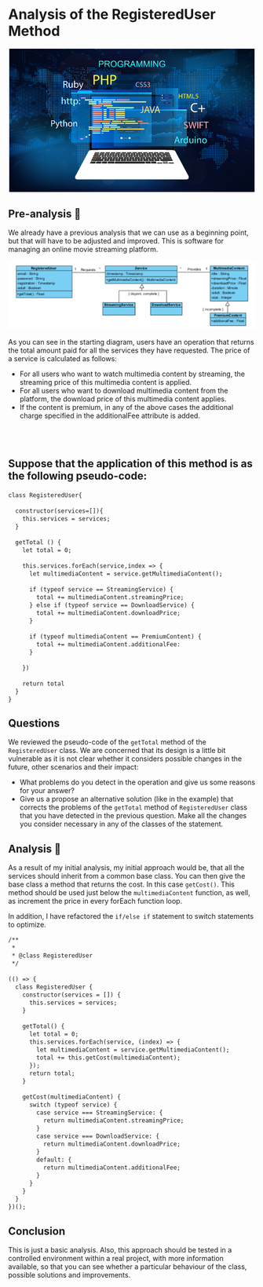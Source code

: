 

# Analysis of the RegisteredUser Method


<p align="center">

<img src="src/assts/code.jpg" width="500">

</p>

## Pre-analysis 🚧 
We already have a previous analysis that we can use as a beginning point, but that will have to be adjusted and improved. This is software for managing an online movie streaming platform.

<p align="center">

<img src="src/assts/diagram.jpg" width="707">

</p>

As you can see in the starting diagram, users have an operation that returns the total amount paid for all the services they have requested. The price of a service is calculated as follows:

* For all users who want to watch multimedia content by streaming, the streaming price of this multimedia content is applied.
* For all users who want to download multimedia content from the platform, the download price of this multimedia content applies.
* If the content is premium, in any of the above cases the additional charge specified in the additionalFee attribute is added.
<br>
<br>

## Suppose that the application of this method is as the following pseudo-code:


```  
class RegisteredUser{
  
  constructor(services=[]){
    this.services = services;
  }
  
  getTotal () {
    let total = 0;
    
    this.services.forEach(service,index => {
      let multimediaContent = service.getMultimediaContent();
      
      if (typeof service == StreamingService) {
        total += multimediaContent.streamingPrice;
      } else if (typeof service == DownloadService) {
        total += multimediaContent.downloadPrice;
      }
      
      if (typeof multimediaContent == PremiumContent) {
        total += multimediaContent.additionalFee:
      }
      
    })
    
    return total
  }
}
```

## Questions

We reviewed the pseudo-code of the `getTotal` method of the `RegisteredUser` class. We are concerned that its design is a little bit vulnerable as it is not clear whether it considers possible changes in the future, other scenarios and their impact:

* What problems do you detect in the operation and give us some reasons for your answer?
* Give us a propose an alternative solution (like in the example) that corrects the problems of the `getTotal` method of `RegisteredUser` class that you have detected in the previous question. Make all the changes you consider necessary in any of the classes of the statement.


## Analysis  🚀
As a result of my initial analysis, my initial approach would be, that all the services should inherit from a common base class.
You can then give the base class a method that returns the cost. In this case `getCost()`. This method should be used just below the `multimediaContent` function, as well, as increment the price in every forEach function loop.

In addition, I have refactored the `if/else if` statement to switch statements to optimize.

```
/**
 *
 * @class RegisteredUser
 */

(() => {
  class RegisteredUser {
    constructor(services = []) {
      this.services = services;
    }

    getTotal() {
      let total = 0;
      this.services.forEach(service, (index) => {
        let multimediaContent = service.getMultimediaContent();
        total += this.getCost(multimediaContent);
      });
      return total;
    }

    getCost(multimediaContent) {
      switch (typeof service) {
        case service === StreamingService: {
          return multimediaContent.streamingPrice;
        }
        case service === DownloadService: {
          return multimediaContent.downloadPrice;
        }
        default: {
          return multimediaContent.additionalFee;
        }
      }
    }
  }
})();

```
## Conclusion
This is just a basic analysis. Also, this approach should be tested in a controlled environment within a real project, with more information available, so that you can see whether a particular behaviour of the class, possible solutions and improvements.